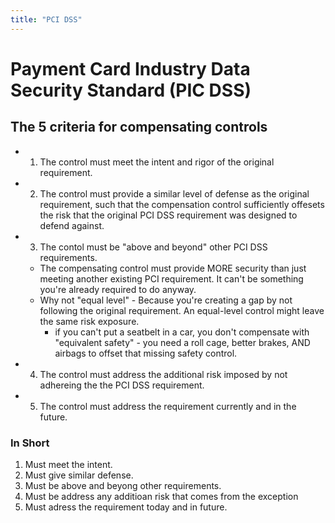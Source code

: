 ```yaml
---
title: "PCI DSS"
---
```

# Payment Card Industry Data Security Standard (PIC DSS)

## The 5 criteria for compensating controls
* 1. The control must meet the intent and rigor of the original requirement.
* 2. The control must provide a similar level of defense as the original requirement, such that the compensation control sufficiently offesets the risk that the original PCI DSS requirement was designed to defend against.
* 3. The contol must be "above and beyond" other PCI DSS requirements.
  * The compensating control must provide MORE security than just meeting another existing PCI requirement. It can't be something you're already required to do anyway.
  * Why not "equal level" - Because you're creating a gap by not following the original requirement. An equal-level control might leave the same risk exposure.
    * if you can't put a seatbelt in a car, you don't compensate with "equivalent safety" - you need a roll cage, better brakes, AND airbags to offset that missing safety control.
* 4. The control must address the additional risk imposed by not adhereing the the PCI DSS requirement.
* 5. The control must address the requirement currently and in the future.

### In Short
1. Must meet the intent.
2. Must give similar defense.
3. Must be above and beyong other requirements.
4. Must be address any additioan risk that comes from the exception
5. Must adress the requirement today and in future.
